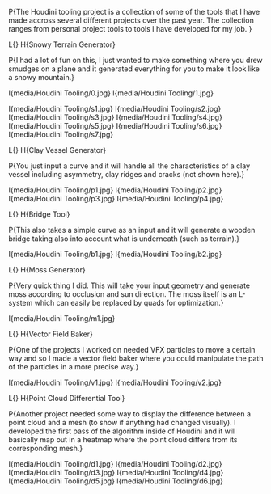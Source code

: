 P{The Houdini tooling project is a collection of some of the tools that I have made accross several different projects over the past year. The collection ranges from personal project tools to tools I have developed for my job. }

L{}
H{Snowy Terrain Generator}

P{I had a lot of fun on this, I just wanted to make something where you drew smudges on a plane and it generated everything for you to make it look like a snowy mountain.}

I{media/Houdini Tooling/0.jpg}
I{media/Houdini Tooling/1.jpg}

I{media/Houdini Tooling/s1.jpg}
I{media/Houdini Tooling/s2.jpg}
I{media/Houdini Tooling/s3.jpg}
I{media/Houdini Tooling/s4.jpg}
I{media/Houdini Tooling/s5.jpg}
I{media/Houdini Tooling/s6.jpg}
I{media/Houdini Tooling/s7.jpg}

L{}
H{Clay Vessel Generator}

P{You just input a curve and it will handle all the characteristics of a clay vessel including asymmetry, clay ridges and cracks (not shown here).}

I{media/Houdini Tooling/p1.jpg}
I{media/Houdini Tooling/p2.jpg}
I{media/Houdini Tooling/p3.jpg}
I{media/Houdini Tooling/p4.jpg}

L{}
H{Bridge Tool}

P{This also takes a simple curve as an input and it will generate a wooden bridge taking also into account what is underneath (such as terrain).}

I{media/Houdini Tooling/b1.jpg}
I{media/Houdini Tooling/b2.jpg}

L{}
H{Moss Generator}

P{Very quick thing I did. This will take your input geometry and generate moss according to occlusion and sun direction. The moss itself is an L-system which can easily be replaced by quads for optimization.}

I{media/Houdini Tooling/m1.jpg}

L{}
H{Vector Field Baker}

P{One of the projects I worked on needed VFX particles to move a certain way and so I made a vector field baker where you could manipulate the path of the particles in a more precise way.}

I{media/Houdini Tooling/v1.jpg}
I{media/Houdini Tooling/v2.jpg}

L{}
H{Point Cloud Differential Tool}

P{Another project needed some way to display the difference between a point cloud and a mesh (to show if anything had changed visually). I developed the first pass of the algorithm inside of Houdini and it will basically map out in a heatmap where the point cloud differs from its corresponding mesh.}

I{media/Houdini Tooling/d1.jpg}
I{media/Houdini Tooling/d2.jpg}
I{media/Houdini Tooling/d3.jpg}
I{media/Houdini Tooling/d4.jpg}
I{media/Houdini Tooling/d5.jpg}
I{media/Houdini Tooling/d6.jpg}